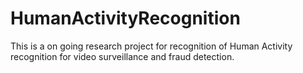 # HumanActivityRecognition
This is a on going research project for recognition of Human Activity recognition for video surveillance and fraud detection.
